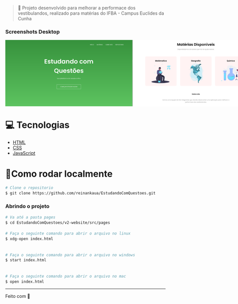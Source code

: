 
> :rocket: Projeto desenvolvido para melhorar a performace dos vestibulandos, realizado para matérias do IFBA - Campus Euclides da Cunha 

### Screenshots Desktop
<div style="display: flex; flex-direction: 'row'; align-items: 'center';">
   <img src="screenshots/homepage1.png" width="400px">
   <img src="screenshots/homepage2.png" width="400px">
</div>

<!--- ### Screenshot Mobile
<div style="display: flex; flex-direction: 'row'; align-items: 'center';">
   <img src="screenshots/homepage1.png" width="400px">
   <img src="screenshots/homepage2.png" width="400px">
</div> -->

# :computer: Tecnologias
<ul>
  <li><a href="https://developer.mozilla.org/en-US/docs/Web/HTML">HTML</a></li>
  <li><a href="https://developer.mozilla.org/en-US/docs/Web/CSS">CSS</a></li>
  <li><a href="https://developer.mozilla.org/en-US/docs/Web/JavaScript">JavaScript</a></li>
</ul>

# :construction_worker:Como rodar localmente
```bash
# Clone o repositorio
$ git clone https://github.com/reinankaua/EstudandoComQuestoes.git
```

### Abrindo o projeto

```bash
# Va até a pasta pages
$ cd EstudandoComQuestoes/v2-website/src/pages

# Faça o seguinte comando para abrir o arquivo no linux
$ xdg-open index.html


# Faça o seguinte comando para abrir o arquivo no windows
$ start index.html


# Faça o seguinte comando para abrir o arquivo no mac
$ open index.html
```

---

Feito com 💜 
